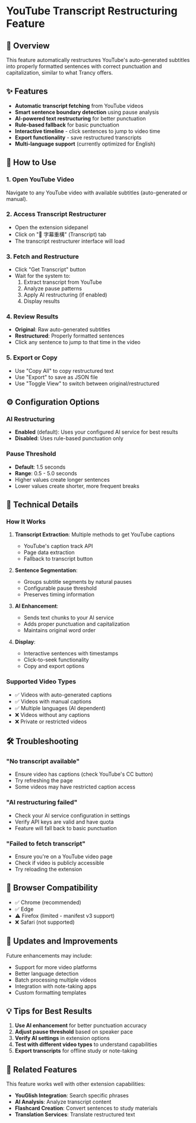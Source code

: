 # YouTube Transcript Restructuring Feature

## 🎯 Overview
This feature automatically restructures YouTube's auto-generated subtitles into properly formatted sentences with correct punctuation and capitalization, similar to what Trancy offers.

## ✨ Features
- **Automatic transcript fetching** from YouTube videos
- **Smart sentence boundary detection** using pause analysis
- **AI-powered text restructuring** for better punctuation
- **Rule-based fallback** for basic punctuation
- **Interactive timeline** - click sentences to jump to video time
- **Export functionality** - save restructured transcripts
- **Multi-language support** (currently optimized for English)

## 🚀 How to Use

### 1. Open YouTube Video
Navigate to any YouTube video with available subtitles (auto-generated or manual).

### 2. Access Transcript Restructurer
- Open the extension sidepanel
- Click on "📝 字幕重構" (Transcript) tab
- The transcript restructurer interface will load

### 3. Fetch and Restructure
- Click "Get Transcript" button
- Wait for the system to:
  1. Extract transcript from YouTube
  2. Analyze pause patterns
  3. Apply AI restructuring (if enabled)
  4. Display results

### 4. Review Results
- **Original**: Raw auto-generated subtitles
- **Restructured**: Properly formatted sentences
- Click any sentence to jump to that time in the video

### 5. Export or Copy
- Use "Copy All" to copy restructured text
- Use "Export" to save as JSON file
- Use "Toggle View" to switch between original/restructured

## ⚙️ Configuration Options

### AI Restructuring
- **Enabled** (default): Uses your configured AI service for best results
- **Disabled**: Uses rule-based punctuation only

### Pause Threshold
- **Default**: 1.5 seconds
- **Range**: 0.5 - 5.0 seconds
- Higher values create longer sentences
- Lower values create shorter, more frequent breaks

## 🔧 Technical Details

### How It Works
1. **Transcript Extraction**: Multiple methods to get YouTube captions
   - YouTube's caption track API
   - Page data extraction
   - Fallback to transcript button

2. **Sentence Segmentation**: 
   - Groups subtitle segments by natural pauses
   - Configurable pause threshold
   - Preserves timing information

3. **AI Enhancement**:
   - Sends text chunks to your AI service
   - Adds proper punctuation and capitalization
   - Maintains original word order

4. **Display**: 
   - Interactive sentences with timestamps
   - Click-to-seek functionality
   - Copy and export options

### Supported Video Types
- ✅ Videos with auto-generated captions
- ✅ Videos with manual captions  
- ✅ Multiple languages (AI dependent)
- ❌ Videos without any captions
- ❌ Private or restricted videos

## 🛠️ Troubleshooting

### "No transcript available"
- Ensure video has captions (check YouTube's CC button)
- Try refreshing the page
- Some videos may have restricted caption access

### "AI restructuring failed"
- Check your AI service configuration in settings
- Verify API keys are valid and have quota
- Feature will fall back to basic punctuation

### "Failed to fetch transcript"
- Ensure you're on a YouTube video page
- Check if video is publicly accessible
- Try reloading the extension

## 📱 Browser Compatibility
- ✅ Chrome (recommended)
- ✅ Edge
- ⚠️ Firefox (limited - manifest v3 support)
- ❌ Safari (not supported)

## 🔄 Updates and Improvements
Future enhancements may include:
- Support for more video platforms
- Better language detection
- Batch processing multiple videos
- Integration with note-taking apps
- Custom formatting templates

## 💡 Tips for Best Results
1. **Use AI enhancement** for better punctuation accuracy
2. **Adjust pause threshold** based on speaker pace
3. **Verify AI settings** in extension options
4. **Test with different video types** to understand capabilities
5. **Export transcripts** for offline study or note-taking

## 🔗 Related Features
This feature works well with other extension capabilities:
- **YouGlish Integration**: Search specific phrases
- **AI Analysis**: Analyze transcript content
- **Flashcard Creation**: Convert sentences to study materials
- **Translation Services**: Translate restructured text